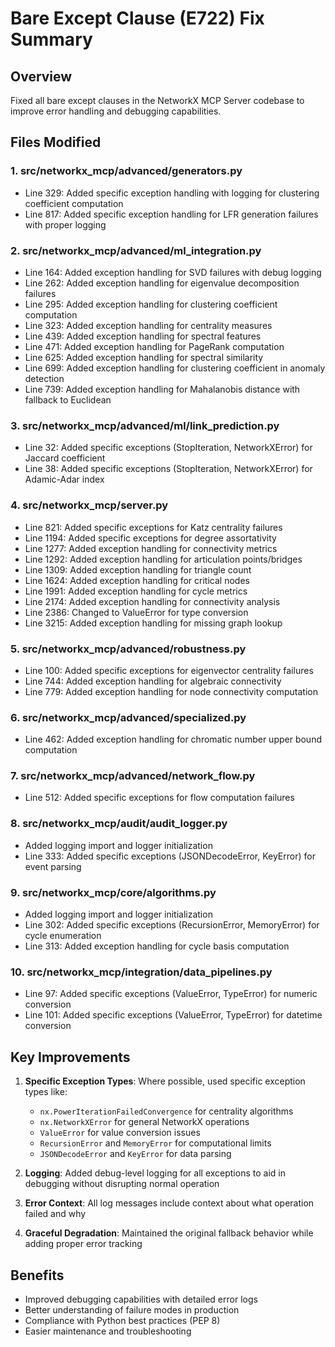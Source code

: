 # Bare Except Clause (E722) Fix Summary

## Overview
Fixed all bare except clauses in the NetworkX MCP Server codebase to improve error handling and debugging capabilities.

## Files Modified

### 1. src/networkx_mcp/advanced/generators.py
- Line 329: Added specific exception handling with logging for clustering coefficient computation
- Line 817: Added specific exception handling for LFR generation failures with proper logging

### 2. src/networkx_mcp/advanced/ml_integration.py
- Line 164: Added exception handling for SVD failures with debug logging
- Line 262: Added exception handling for eigenvalue decomposition failures
- Line 295: Added exception handling for clustering coefficient computation
- Line 323: Added exception handling for centrality measures
- Line 439: Added exception handling for spectral features
- Line 471: Added exception handling for PageRank computation
- Line 625: Added exception handling for spectral similarity
- Line 699: Added exception handling for clustering coefficient in anomaly detection
- Line 739: Added exception handling for Mahalanobis distance with fallback to Euclidean

### 3. src/networkx_mcp/advanced/ml/link_prediction.py
- Line 32: Added specific exceptions (StopIteration, NetworkXError) for Jaccard coefficient
- Line 38: Added specific exceptions (StopIteration, NetworkXError) for Adamic-Adar index

### 4. src/networkx_mcp/server.py
- Line 821: Added specific exceptions for Katz centrality failures
- Line 1194: Added specific exceptions for degree assortativity
- Line 1277: Added exception handling for connectivity metrics
- Line 1292: Added exception handling for articulation points/bridges
- Line 1309: Added exception handling for triangle count
- Line 1624: Added exception handling for critical nodes
- Line 1991: Added exception handling for cycle metrics
- Line 2174: Added exception handling for connectivity analysis
- Line 2386: Changed to ValueError for type conversion
- Line 3215: Added exception handling for missing graph lookup

### 5. src/networkx_mcp/advanced/robustness.py
- Line 100: Added specific exceptions for eigenvector centrality failures
- Line 744: Added exception handling for algebraic connectivity
- Line 779: Added exception handling for node connectivity computation

### 6. src/networkx_mcp/advanced/specialized.py
- Line 462: Added exception handling for chromatic number upper bound computation

### 7. src/networkx_mcp/advanced/network_flow.py
- Line 512: Added specific exceptions for flow computation failures

### 8. src/networkx_mcp/audit/audit_logger.py
- Added logging import and logger initialization
- Line 333: Added specific exceptions (JSONDecodeError, KeyError) for event parsing

### 9. src/networkx_mcp/core/algorithms.py
- Added logging import and logger initialization
- Line 302: Added specific exceptions (RecursionError, MemoryError) for cycle enumeration
- Line 313: Added exception handling for cycle basis computation

### 10. src/networkx_mcp/integration/data_pipelines.py
- Line 97: Added specific exceptions (ValueError, TypeError) for numeric conversion
- Line 101: Added specific exceptions (ValueError, TypeError) for datetime conversion

## Key Improvements

1. **Specific Exception Types**: Where possible, used specific exception types like:
   - `nx.PowerIterationFailedConvergence` for centrality algorithms
   - `nx.NetworkXError` for general NetworkX operations
   - `ValueError` for value conversion issues
   - `RecursionError` and `MemoryError` for computational limits
   - `JSONDecodeError` and `KeyError` for data parsing

2. **Logging**: Added debug-level logging for all exceptions to aid in debugging without disrupting normal operation

3. **Error Context**: All log messages include context about what operation failed and why

4. **Graceful Degradation**: Maintained the original fallback behavior while adding proper error tracking

## Benefits

- Improved debugging capabilities with detailed error logs
- Better understanding of failure modes in production
- Compliance with Python best practices (PEP 8)
- Easier maintenance and troubleshooting